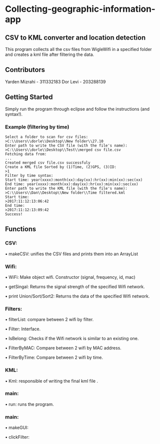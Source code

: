 # Collecting-geographic-information-app
## CSV to KML converter and location detection

This program collects all the csv files from WigleWifi in a specified folder and creates a kml file after filtering the data.

## Contributors

Yarden Mizrahi - 311332183
Dor Levi - 203288139

## Getting Started

Simply run the program through eclipse and follow the instructions (and syntax!).

### Example (filtering by time)
```
Select a folder to scan for csv files: 
>C:\\Users\\dorle\\Desktop\\New folder\\27.10
Enter path to write the CSV file (with the file's name): 
>C:\\Users\\dorle\\Desktop\\Test\\merged csv file.csv
Fetching data from:
...
Created merged csv file.csv successfuly
Create a KML file Sorted by (1)Time, (2)GPS, (3)ID: 
>1
Filter by time syntax:
Start time: year(xxxx):month(xx):day(xx):hr(xx):min(xx):sec(xx) 
End time: year(xxxx):month(xx):day(xx):hr(xx):min(xx):sec(xx)
Enter path to write the KML file (with the file's name): 
>C:\\Users\\Dan\\Desktop\\New folder\\Time filtered.kml
Start time: 
>2017:11:12:13:06:42
End time: 
>2017:11:12:13:09:42
Success!
```

## Functions
### CSV:
• makeCSV: unifies the CSV files and prints them into an ArrayList

### Wifi:
•	WiFi: Make object wifi. Constructor (signal, frequency, id, mac)

•	getSingal: Returns the signal strength of the specified Wifi network.

•	print Union/Sort/Sort2: Returns the data of the specified Wifi network.


### Filters:
•	filterList: compare between 2 wifi by filter.

•	Filter: Interface.

•	IsBelong: Checks if the Wifi network is similar to an existing one.

•	FilterByMAC: Compare between 2 wifi by MAC address.

•	FilterByTime: Compare between 2 wifi by time.


### KML:
•	Kml: responsible of writing the final kml file .


### main:
•	run: runs the program.

### main:
•	makeGUI:

•	clickFilter: